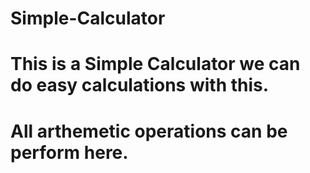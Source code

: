 # Simple-Calculator
# This is a Simple Calculator we can do easy calculations with this.
# All arthemetic operations can be perform here.
